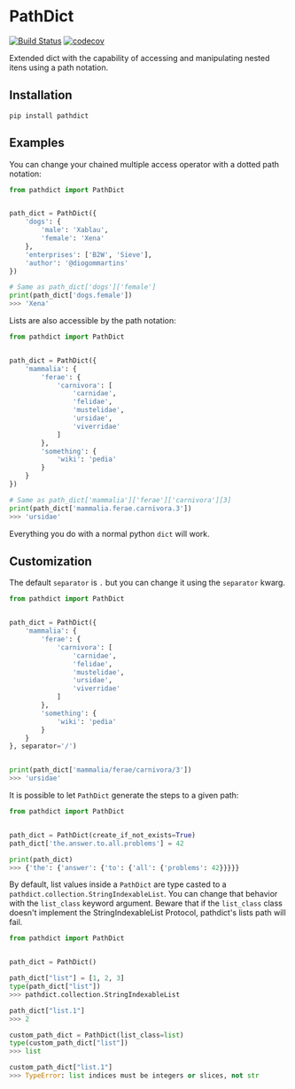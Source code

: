 # PathDict

[![Build Status](https://travis-ci.org/diogommartins/simple_json_logger.svg?branch=master)](https://travis-ci.org/diogommartins/pathdict)
[![codecov](https://codecov.io/gh/diogommartins/simple_json_logger/branch/master/graph/badge.svg)](https://codecov.io/gh/diogommartins/pathdict)

Extended dict with the capability of accessing and manipulating nested itens 
using a path notation.

## Installation

```
pip install pathdict
```

## Examples

You can change your chained multiple access operator with a dotted path notation:

```python
from pathdict import PathDict


path_dict = PathDict({
    'dogs': {
        'male': 'Xablau',
        'female': 'Xena'
    },
    'enterprises': ['B2W', 'Sieve'],
    'author': '@diogommartins'
})

# Same as path_dict['dogs']['female']
print(path_dict['dogs.female'])
>>> 'Xena'
```

Lists are also accessible by the path notation:

```python
from pathdict import PathDict


path_dict = PathDict({
    'mammalia': {
        'ferae': {
            'carnivora': [
                'carnidae',
                'felidae',
                'mustelidae',
                'ursidae',
                'viverridae'
            ]       
        },
        'something': {
            'wiki': 'pedia'
        }
    }
})

# Same as path_dict['mammalia']['ferae']['carnivora'][3]
print(path_dict['mammalia.ferae.carnivora.3'])
>>> 'ursidae'
```

Everything you do with a normal python `dict` will work.

## Customization

The default `separator` is `.` but you can change it using the `separator` kwarg.

```python
from pathdict import PathDict


path_dict = PathDict({
    'mammalia': {
        'ferae': {
            'carnivora': [
                'carnidae',
                'felidae',
                'mustelidae',
                'ursidae',
                'viverridae'
            ]
        },
        'something': {
            'wiki': 'pedia'
        }
    }
}, separator='/')


print(path_dict['mammalia/ferae/carnivora/3'])
>>> 'ursidae'
```

It is possible to let `PathDict` generate the steps to a given path:

```python
from pathdict import PathDict


path_dict = PathDict(create_if_not_exists=True)
path_dict['the.answer.to.all.problems'] = 42

print(path_dict)
>>> {'the': {'answer': {'to': {'all': {'problems': 42}}}}}

```

By default, list values inside a `PathDict` are type casted to a 
`pathdict.collection.StringIndexableList`. You can change that behavior with the
`list_class` keyword argument. Beware that if the `list_class` class doesn't 
implement the StringIndexableList Protocol, pathdict's lists path will fail.  

```python
from pathdict import PathDict


path_dict = PathDict()

path_dict["list"] = [1, 2, 3]
type(path_dict["list"])
>>> pathdict.collection.StringIndexableList

path_dict["list.1"]
>>> 2

custom_path_dict = PathDict(list_class=list)
type(custom_path_dict["list"])
>>> list

custom_path_dict["list.1"]
>>> TypeError: list indices must be integers or slices, not str

``` 